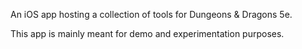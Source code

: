 An iOS app hosting a collection of tools for Dungeons & Dragons 5e.

This app is mainly meant for demo and experimentation purposes.
